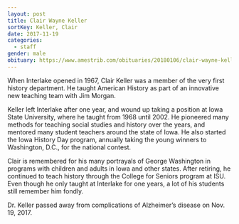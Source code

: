 ```yaml
---
layout: post
title: Clair Wayne Keller
sortKey: Keller, Clair
date: 2017-11-19
categories:
  - staff
gender: male
obituary: https://www.amestrib.com/obituaries/20180106/clair-wayne-keller
---
```

When Interlake opened in 1967, Clair Keller was a member of the very first history department. He taught American History as part of an innovative new teaching team with Jim Morgan. 

Keller left Interlake after one year, and wound up taking a position at Iowa State University, where he taught from 1968 until 2002. He pioneered many methods for teaching social studies and history over the years, and mentored many student teachers around the state of Iowa. He also started the Iowa History Day program, annually taking the young winners to Washington, D.C., for the national contest.

Clair is remembered for his many portrayals of George Washington in programs with children and adults in Iowa and other states. After retiring, he continued to teach history through the College for Seniors program at ISU. Even though he only taught at Interlake for one years, a lot of his students still remember him fondly.

Dr. Keller passed away from complications of Alzheimer’s disease on Nov. 19, 2017.